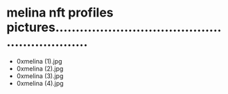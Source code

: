 # melina nft profiles pictures.............................................................
- 0xmelina (1).jpg
- 0xmelina (2).jpg
- 0xmelina (3).jpg
- 0xmelina (4).jpg
